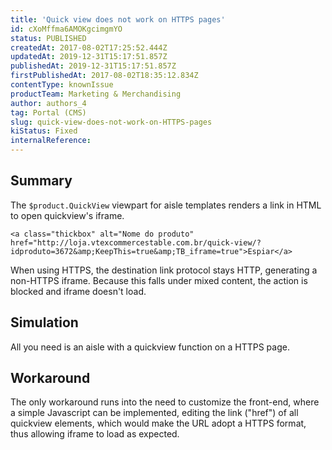 ```yaml
---
title: 'Quick view does not work on HTTPS pages'
id: cXoMffma6AMOKgcimgmYO
status: PUBLISHED
createdAt: 2017-08-02T17:25:52.444Z
updatedAt: 2019-12-31T15:17:51.857Z
publishedAt: 2019-12-31T15:17:51.857Z
firstPublishedAt: 2017-08-02T18:35:12.834Z
contentType: knownIssue
productTeam: Marketing & Merchandising
author: authors_4
tag: Portal (CMS)
slug: quick-view-does-not-work-on-HTTPS-pages
kiStatus: Fixed
internalReference: 
---
```


## Summary

The `$product.QuickView` viewpart for aisle templates renders a link in HTML to open quickview's iframe.

```<a class="thickbox" alt="Nome do produto" href="http://loja.vtexcommercestable.com.br/quick-view/?idproduto=3672&amp;KeepThis=true&amp;TB_iframe=true">Espiar</a>```

When using HTTPS, the destination link protocol stays HTTP, generating a non-HTTPS iframe. Because this falls under mixed content, the action is blocked and iframe doesn't load. 

## Simulation

All you need is an aisle with a quickview function on a HTTPS page.

## Workaround

The only workaround runs into the need to customize the front-end, where a simple Javascript can be implemented, editing the link ("href") of all quickview elements, which would make the URL adopt a HTTPS format, thus allowing iframe to load as expected.

